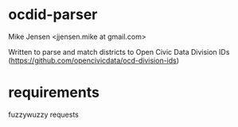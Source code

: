 ocdid-parser
============

Mike Jensen <jjensen.mike at gmail.com>

Written to parse and match districts to Open Civic Data Division IDs (https://github.com/opencivicdata/ocd-division-ids)

requirements
============

fuzzywuzzy
requests
